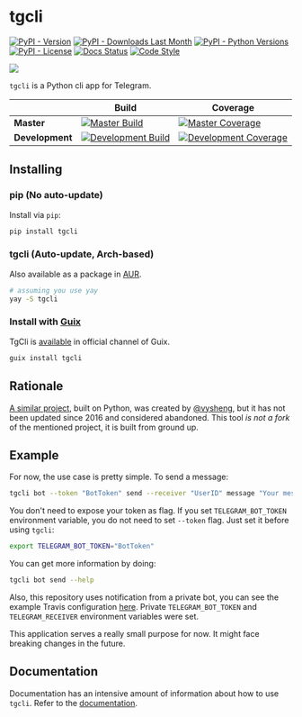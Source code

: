 # tgcli

[![PyPI - Version][badge_version]][pypi_url]
[![PyPI - Downloads Last Month][badge_downloads]][pypi_url]
[![PyPI - Python Versions][badge_pyversions]][pypi_url]
[![PyPI - License][badge_license]][pypi_url]
[![Docs Status][badge_docs]][docs_url]
[![Code Style][badge_style]](https://github.com/ambv/black)

![](resources/recording.gif)

`tgcli` is a Python cli app for Telegram.

[pypi_url]: https://pypi.org/project/tgcli/
[docs_url]: https://tgcli.readthedocs.io

[badge_version]: https://img.shields.io/pypi/v/tgcli.svg?style=flat-square&logo=python&logoColor=white
[badge_downloads]: https://img.shields.io/pypi/dm/tgcli.svg?style=flat-square&logo=python&logoColor=white
[badge_pyversions]: https://img.shields.io/pypi/pyversions/tgcli.svg?style=flat-square&logo=python&logoColor=white
[badge_license]: https://img.shields.io/pypi/l/tgcli.svg?style=flat-square
[badge_docs]: https://img.shields.io/readthedocs/tgcli?style=flat-square
[badge_style]: https://img.shields.io/badge/style-black-000000.svg?style=flat-square


|              | Build | Coverage |
|--------------|-------|----------|
| **Master**   | [![Master Build][badge_build_master]][build_url] | [![Master Coverage][badge_coverage_master]][coverage_url] |
| **Development** | [![Development Build][badge_build_development]][build_url] | [![Development Coverage][badge_coverage_development]][coverage_url] |

[build_url]: https://travis-ci.com/erayerdin/tgcli
[coverage_url]: https://coveralls.io/github/erayerdin/tgcli

[badge_build_master]: https://img.shields.io/travis/com/erayerdin/tgcli/master.svg?style=flat-square&logo=travis&logoColor=white
[badge_build_development]: https://img.shields.io/travis/com/erayerdin/tgcli/development.svg?style=flat-square&logo=travis&logoColor=white
[badge_coverage_master]: https://img.shields.io/coveralls/github/erayerdin/tgcli/master.svg?logo=star&logoColor=white&style=flat-square
[badge_coverage_development]: https://img.shields.io/coveralls/github/erayerdin/tgcli/development.svg?logo=star&logoColor=white&style=flat-square

## Installing

### pip (No auto-update)

Install via `pip`:

```bash
pip install tgcli
```
### tgcli (Auto-update, Arch-based)

Also available as a package in [AUR](https://aur.archlinux.org/packages/tgcli/).

```bash
# assuming you use yay
yay -S tgcli
```
### Install with [Guix](https://guix.gnu.org)

TgCli is [available](https://guix.gnu.org/en/packages/tgcli-0.3.1/) in official channel of Guix.

```bash
guix install tgcli
```

## Rationale

[A similar project](https://github.com/vysheng/tg), built on Python, was created by [@vysheng](https://github.com/vysheng), but it has not been updated since 2016 and considered abandoned. This tool *is not a fork* of the mentioned project, it is built from ground up.

## Example

For now, the use case is pretty simple. To send a message:

```bash
tgcli bot --token "BotToken" send --receiver "UserID" message "Your message"
```

You don't need to expose your token as flag. If you set
`TELEGRAM_BOT_TOKEN` environment variable, you do not need to set
`--token` flag. Just set it before using `tgcli`:

```bash
export TELEGRAM_BOT_TOKEN="BotToken"
```

You can get more information by doing:

```bash
tgcli bot send --help
```

Also, this repository uses notification from a private bot, you can see the
example Travis configuration [here](.travis.yml). Private `TELEGRAM_BOT_TOKEN`
and `TELEGRAM_RECEIVER` environment variables were set.

This application serves a really small purpose for now. It might face
breaking changes in the future.

## Documentation

Documentation has an intensive amount of  information about how to
use `tgcli`. Refer to the
[documentation][docs_url].
